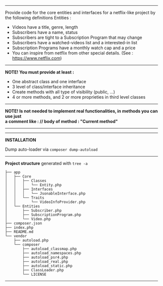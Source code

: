 -------
Provide code for the core entities and interfaces for a netflix-like project by the following definitions
Entities :

* Videos have a title, genre, length
* Subscribers have a name, status
* Subscribers are tight to a Subscription Program that may change
* Subscribers have a watched-videos list and a interested-in list
* Subscription Programs have a monthly watch cap and a price
* You can inspire from netflix from other special details. (See : https://www.netflix.com)

---------

**NOTE! You must provide at least :**

* One abstract class and one interface
* 3 level of class/interface inheritance 
* Create methods with all type of visibility (public, ...) 
* 4 or more methods, and 2 or more proprieties in third level classes

---------

**NOTE! Is not needed to implement real functionalities, in methods you can use just  
a comment like : // body of method : "Current method"**

---------

---------
**INSTALLATION**

Dump auto-loader via `composer dump-autoload`

---------
**Project structure** generated with `tree -a`
```
├── app
│   ├── Core
│   │   ├── Classes
│   │   │   └── Entity.php
│   │   ├── Interfaces
│   │   │   └── JsonableInterface.php
│   │   └── Traits
│   │       └── VideoInfoProvider.php
│   └── Entities
│       ├── Subscriber.php
│       ├── SubscriptionProgram.php
│       └── Video.php
├── composer.json
├── index.php
├── README.md
└── vendor
    ├── autoload.php
    └── composer
        ├── autoload_classmap.php
        ├── autoload_namespaces.php
        ├── autoload_psr4.php
        ├── autoload_real.php
        ├── autoload_static.php
        ├── ClassLoader.php
        └── LICENSE
```
---------
